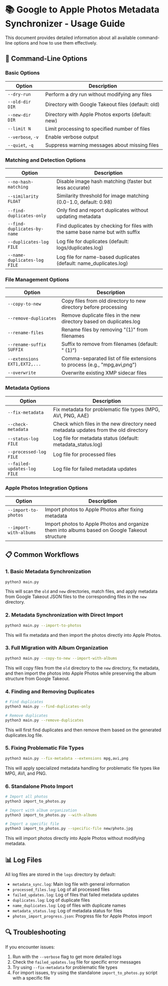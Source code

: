 # 📚 Google to Apple Photos Metadata Synchronizer - Usage Guide

This document provides detailed information about all available command-line options and how to use them effectively.

## 🔧 Command-Line Options

### Basic Options

| Option | Description |
|--------|-------------|
| `--dry-run` | Perform a dry run without modifying any files |
| `--old-dir DIR` | Directory with Google Takeout files (default: old) |
| `--new-dir DIR` | Directory with Apple Photos exports (default: new) |
| `--limit N` | Limit processing to specified number of files |
| `--verbose`, `-v` | Enable verbose output |
| `--quiet`, `-q` | Suppress warning messages about missing files |

### Matching and Detection Options

| Option | Description |
|--------|-------------|
| `--no-hash-matching` | Disable image hash matching (faster but less accurate) |
| `--similarity FLOAT` | Similarity threshold for image matching (0.0-1.0, default: 0.98) |
| `--find-duplicates-only` | Only find and report duplicates without updating metadata |
| `--find-duplicates-by-name` | Find duplicates by checking for files with the same base name but with suffix |
| `--duplicates-log FILE` | Log file for duplicates (default: logs/duplicates.log) |
| `--name-duplicates-log FILE` | Log file for name-based duplicates (default: name_duplicates.log) |

### File Management Options

| Option | Description |
|--------|-------------|
| `--copy-to-new` | Copy files from old directory to new directory before processing |
| `--remove-duplicates` | Remove duplicate files in the new directory based on duplicates.log |
| `--rename-files` | Rename files by removing "(1)" from filenames |
| `--rename-suffix SUFFIX` | Suffix to remove from filenames (default: " (1)") |
| `--extensions EXT1,EXT2,...` | Comma-separated list of file extensions to process (e.g., "mpg,avi,png") |
| `--overwrite` | Overwrite existing XMP sidecar files |

### Metadata Options

| Option | Description |
|--------|-------------|
| `--fix-metadata` | Fix metadata for problematic file types (MPG, AVI, PNG, AAE) |
| `--check-metadata` | Check which files in the new directory need metadata updates from the old directory |
| `--status-log FILE` | Log file for metadata status (default: metadata_status.log) |
| `--processed-log FILE` | Log file for processed files |
| `--failed-updates-log FILE` | Log file for failed metadata updates |

### Apple Photos Integration Options

| Option | Description |
|--------|-------------|
| `--import-to-photos` | Import photos to Apple Photos after fixing metadata |
| `--import-with-albums` | Import photos to Apple Photos and organize them into albums based on Google Takeout structure |

## 📋 Common Workflows

### 1. Basic Metadata Synchronization

```bash
python3 main.py
```

This will scan the `old` and `new` directories, match files, and apply metadata from Google Takeout JSON files to the corresponding files in the `new` directory.

### 2. Metadata Synchronization with Direct Import

```bash
python3 main.py --import-to-photos
```

This will fix metadata and then import the photos directly into Apple Photos.

### 3. Full Migration with Album Organization

```bash
python3 main.py --copy-to-new --import-with-albums
```

This will copy files from the `old` directory to the `new` directory, fix metadata, and then import the photos into Apple Photos while preserving the album structure from Google Takeout.

### 4. Finding and Removing Duplicates

```bash
# Find duplicates
python3 main.py --find-duplicates-only

# Remove duplicates
python3 main.py --remove-duplicates
```

This will first find duplicates and then remove them based on the generated duplicates.log file.

### 5. Fixing Problematic File Types

```bash
python3 main.py --fix-metadata --extensions mpg,avi,png
```

This will apply specialized metadata handling for problematic file types like MPG, AVI, and PNG.

### 6. Standalone Photo Import

```bash
# Import all photos
python3 import_to_photos.py

# Import with album organization
python3 import_to_photos.py --with-albums

# Import a specific file
python3 import_to_photos.py --specific-file new/photo.jpg
```

This will import photos directly into Apple Photos without modifying metadata.

## 📊 Log Files

All log files are stored in the `logs` directory by default:

- `metadata_sync.log`: Main log file with general information
- `processed_files.log`: Log of all processed files
- `failed_updates.log`: Log of files that failed metadata updates
- `duplicates.log`: Log of duplicate files
- `name_duplicates.log`: Log of files with duplicate names
- `metadata_status.log`: Log of metadata status for files
- `photos_import_progress.json`: Progress file for Apple Photos import

## 🔍 Troubleshooting

If you encounter issues:

1. Run with the `--verbose` flag to get more detailed logs
2. Check the `failed_updates.log` file for specific error messages
3. Try using `--fix-metadata` for problematic file types
4. For import issues, try using the standalone `import_to_photos.py` script with a specific file
